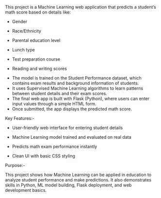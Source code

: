 This project is a Machine Learning web application that predicts a student’s math score based on details like:

- Gender

- Race/Ethnicity

- Parental education level

- Lunch type

- Test preparation course

- Reading and writing scores

* The model is trained on the Student Performance dataset, which contains exam results and background information   of students.
* It uses Supervised Machine Learning algorithms to learn patterns between student details and their exam scores.
* The final web app is built with Flask (Python), where users can enter input values through a simple HTML form.
* Once submitted, the app displays the predicted math score.

Key Features:-

* User-friendly web interface for entering student details

* Machine Learning model trained and evaluated on real data

* Predicts math exam performance instantly

* Clean UI with basic CSS styling

Purpose:-

This project shows how Machine Learning can be applied in education to analyze student performance and make predictions. It also demonstrates skills in Python, ML model building, Flask deployment, and web development basics.